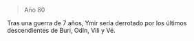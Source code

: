 > Año 80

Tras una guerra de 7 años, Ymir sería derrotado por los últimos descendientes de Buri, Odín, Vili y Vé.